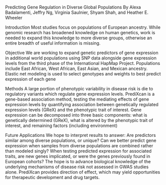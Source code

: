 Predicting Gene Regulation in Diverse Global Populations
By Alexa Badalamenti, Jeffry Ng, Virginia Saulnier, Shyam Shah, and Heather E. Wheeler

Introduction
  Most studies focus on populations of European ancestry. While genomic research has broadened knowledge on human genetics, work is needed to expand this knowledge to more diverse groups, otherwise an entire breadth of useful information is missing.
  
Objective
  We are working to expand genetic predictors of gene expression in additional world populations using SNP data alongside gene expression levels from the third phase of the International HapMap Project.
    Populations include East African, West African, East Asian, and Mexican ancestry.
    Elastic net modeling is used to select genotypes and weights to best predict expression of each gene

Methods
  A large portion of phenotypic variability in disease risk is die to regulatory variants which regulate gene expression levels. PrediXcan is a gene-based association method, testing the mediating effects of gene expression levels by quantifying association between genetically regulated expression levels (GReX) and the phenotypic trait of interest.
  Gene expression can be decomposed into three basic components: what is genetically determined (GReX), what is altered by the phenotypic trait of interest, and remaining factors (including environment)

Future Applications
  We hope to interpret results to answer:
    Are predictors similar among diverse populations, or unique?
    Can we better predict gene expression when samples from diverse populations are combined rather than modeled singly?
    When testing predicted expression for associated traits, are new genes implicated, or were the genes previously found in European cohorts?
  The hope is to advance biological knowledge of the underlying mechanisms of disease risk not assessed in GWAS studies alone. PrediXcan provides direction of effect, which may yield opportunities for therapeutic development and drug targets.
